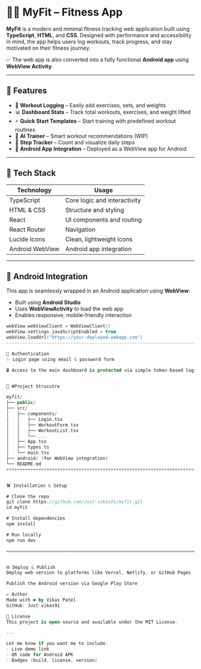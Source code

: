 # 🏋️‍♂️ MyFit – Fitness App

**MyFit** is a modern and minimal fitness tracking web application built using **TypeScript**, **HTML**, and **CSS**. Designed with performance and accessibility in mind, the app helps users log workouts, track progress, and stay motivated on their fitness journey.

✅ The web app is also converted into a fully functional **Android app** using **WebView Activity**.

---

## 🚀 Features

- 📅 **Workout Logging** – Easily add exercises, sets, and weights
- 📊 **Dashboard Stats** – Track total workouts, exercises, and weight lifted
- ⚡ **Quick Start Templates** – Start training with predefined workout routines
- 🤖 **AI Trainer** – Smart workout recommendations (WIP)
- 👣 **Step Tracker** – Count and visualize daily steps
- 📱 **Android App Integration** – Deployed as a WebView app for Android

---

## 🧰 Tech Stack

| Technology   | Usage                          |
|--------------|--------------------------------|
| TypeScript   | Core logic and interactivity   |
| HTML & CSS   | Structure and styling          |
| React        | UI components and routing      |
| React Router | Navigation                     |
| Lucide Icons | Clean, lightweight icons       |
| Android WebView | Android app integration     |

---

## 📱 Android Integration

This app is seamlessly wrapped in an Android application using **WebView**:

- Built using **Android Studio**
- Uses **WebViewActivity** to load the web app
- Enables responsive, mobile-friendly interaction

```kotlin
webView.webViewClient = WebViewClient()
webView.settings.javaScriptEnabled = true
webView.loadUrl("https://your-deployed-webapp.com")
--------------------------------------------------------------------------------------------------------------------------

🔐 Authentication
✨ Login page using email & password form

🔒 Access to the main dashboard is protected via simple token-based logic


📂 #Project Strucutre

myfit/
├── public/
├── src/
│   ├── components/
│   │   ├── Login.tsx
│   │   ├── WorkoutForm.tsx
│   │   ├── WorkoutList.tsx
│   │   └── ...
│   ├── App.tsx
│   ├── types.ts
│   └── main.tsx
├── android/ (for WebView integration)
└── README.md
++++++++++++++++++++++++++++++++++++++++++++++++++++++++++++++++++++++++++++


🛠️ Installation & Setup

# Clone the repo
git clone https://github.com/Just-vikas91/myfit.git
cd myfit

# Install dependencies
npm install

# Run locally
npm run dev

=========================================================================================================


🌐 Deploy & Publish
Deploy web version to platforms like Vercel, Netlify, or GitHub Pages

Publish the Android version via Google Play Store

✍️ Author
Made with ❤️ by Vikas Patel
GitHub: Just-vikas91

📃 License
This project is open-source and available under the MIT License.

---

Let me know if you want me to include:
- Live demo link
- QR code for Android APK
- Badges (build, license, version)
